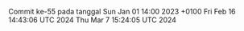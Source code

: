 Commit ke-55 pada tanggal Sun Jan 01 14:00 2023 +0100
Fri Feb 16 14:43:06 UTC 2024
Thu Mar  7 15:24:05 UTC 2024
